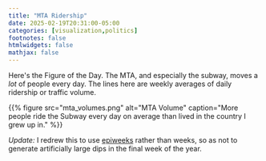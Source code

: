 ```yaml
---
title: "MTA Ridership"
date: 2025-02-19T20:31:00-05:00
categories: [visualization,politics]
footnotes: false
htmlwidgets: false
mathjax: false
---
```


Here's the Figure of the Day. The MTA, and especially the subway, moves a *lot* of people every day. The lines here are weekly averages of daily ridership or traffic volume. 

{{% figure src="mta_volumes.png" alt="MTA Volume" caption="More people ride the Subway every day on average than lived in the country I grew up in." %}}

_Update:_ I redrew this to use [epiweeks](https://lubridate.tidyverse.org/reference/week.html) rather than weeks, so as not to generate artificially large dips in the final week of the year.
